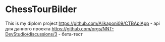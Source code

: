 # ChessTourBilder
This is my diplom project
https://github.com/Alikaponi09/CTBApiApp - api для данного проекта
https://github.com/orgs/NNT-DevStudio/discussions/3 - бета-тест
